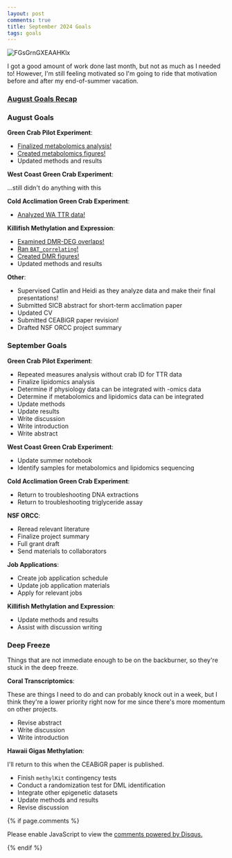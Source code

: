 ```yaml
---
layout: post
comments: true
title: September 2024 Goals
tags: goals
---
```


![FGsGrnGXEAAHKlx](https://github.com/user-attachments/assets/47899554-6af3-4e5a-815b-3c4d7c4e694d)

I got a good amount of work done last month, but not as much as I needed to! However, I'm still feeling motivated so I'm going to ride that motivation before and after my end-of-summer vacation.

### [August Goals Recap](https://yaaminiv.github.io/August-2024-Goals/)

### August Goals

**Green Crab Pilot Experiment**:

- [Finalized metabolomics analysis!](https://yaaminiv.github.io/Green-Crab-Experiment-Part30/)
- [Created metabolomics figures!](https://yaaminiv.github.io/Green-Crab-Experiment-Part31/)
- Updated methods and results

**West Coast Green Crab Experiment**:

...still didn't do anything with this

**Cold Acclimation Green Crab Experiment**:

- [Analyzed WA TTR data!](https://yaaminiv.github.io/Green-Crab-Experiment-2024-Part22/)

**Killifish Methylation and Expression**:

- [Examined DMR-DEG overlaps!](https://yaaminiv.github.io/Killifish-Hypoxia-RRBS-Part28/)
- [Ran `BAT_correlating`!](https://yaaminiv.github.io/Killifish-Hypoxia-RRBS-Part29/)
- [Created DMR figures!](https://yaaminiv.github.io/Killifish-Hypoxia-RRBS-Part30/)
- Updated methods and results

**Other**:

- Supervised Catlin and Heidi as they analyze data and make their final presentations!
- Submitted SICB abstract for short-term acclimation paper
- Updated CV
- Submitted CEABiGR paper revision!
- Drafted NSF ORCC project summary

### September Goals

**Green Crab Pilot Experiment**:

- Repeated measures analysis without crab ID for TTR data
- Finalize lipidomics analysis
- Determine if physiology data can be integrated with -omics data
- Determine if metabolomics and lipidomics data can be integrated
- Update methods
- Update results
- Write discussion
- Write introduction
- Write abstract

**West Coast Green Crab Experiment**:

- Update summer notebook
- Identify samples for metabolomics and lipidomics sequencing

**Cold Acclimation Green Crab Experiment**:

- Return to troubleshooting DNA extractions
- Return to troubleshooting triglyceride assay

**NSF ORCC**:

- Reread relevant literature
- Finalize project summary
- Full grant draft
- Send materials to collaborators

**Job Applications**:

- Create job application schedule
- Update job application materials
- Apply for relevant jobs

**Killifish Methylation and Expression**:

- Update methods and results
- Assist with discussion writing

### Deep Freeze

Things that are not immediate enough to be on the backburner, so they're stuck in the deep freeze.

**Coral Transcriptomics**:

These are things I need to do and can probably knock out in a week, but I think they're a lower priority right now for me since there's more momentum on other projects.

- Revise abstract
- Write discussion
- Write introduction

**Hawaii Gigas Methylation**:

I'll return to this when the CEABiGR paper is published.

- Finish `methylKit` contingency tests
- Conduct a randomization test for DML identification
- Integrate other epigenetic datasets
- Update methods and results
- Revise discussion

{% if page.comments %}

<div id="disqus_thread"></div>
<script>

/**
*  RECOMMENDED CONFIGURATION VARIABLES: EDIT AND UNCOMMENT THE SECTION BELOW TO INSERT DYNAMIC VALUES FROM YOUR PLATFORM OR CMS.
*  LEARN WHY DEFINING THESE VARIABLES IS IMPORTANT: https://disqus.com/admin/universalcode/#configuration-variables*/
/*
var disqus_config = function () {
this.page.url = PAGE_URL;  // Replace PAGE_URL with your page's canonical URL variable
this.page.identifier = PAGE_IDENTIFIER; // Replace PAGE_IDENTIFIER with your page's unique identifier variable
};
*/
(function() { // DON'T EDIT BELOW THIS LINE
var d = document, s = d.createElement('script');
s.src = 'https://the-responsible-grad-student.disqus.com/embed.js';
s.setAttribute('data-timestamp', +new Date());
(d.head || d.body).appendChild(s);
})();
</script>
<noscript>Please enable JavaScript to view the <a href="https://disqus.com/?ref_noscript">comments powered by Disqus.</a></noscript>

{% endif %}

<script id="dsq-count-scr" src="//the-responsible-grad-student.disqus.com/count.js" async></script>
